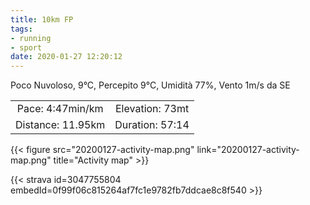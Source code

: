 ```yaml
---
title: 10km FP
tags:
- running
- sport
date: 2020-01-27 12:20:12
---
```

Poco Nuvoloso, 9°C, Percepito 9°C, Umidità 77%, Vento 1m/s da SE

| | |
| :-: | :-: |
| Pace: 4:47min/km | Elevation: 73mt |
| Distance: 11.95km | Duration: 57:14 |



{{< figure src="20200127-activity-map.png" link="20200127-activity-map.png" title="Activity map" >}}


{{< strava id=3047755804 embedId=0f99f06c815264af7fc1e9782fb7ddcae8c8f540 >}}
